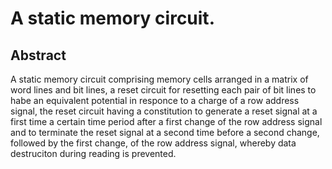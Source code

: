 # A static memory circuit.

## Abstract
A static memory circuit comprising memory cells arranged in a matrix of word lines and bit lines, a reset circuit for resetting each pair of bit lines to habe an equivalent potential in responce to a charge of a row address signal, the reset circuit having a constitution to generate a reset signal at a first time a certain time period after a first change of the row address signal and to terminate the reset signal at a second time before a second change, followed by the first change, of the row address signal, whereby data destruciton during reading is prevented.